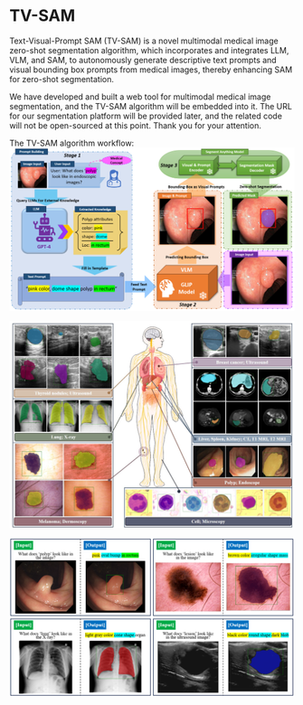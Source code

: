 # TV-SAM
Text-Visual-Prompt SAM (TV-SAM) is a novel multimodal medical image zero-shot segmentation algorithm, which incorporates and integrates LLM, VLM, and SAM, to autonomously generate descriptive text prompts and visual bounding box prompts from medical images, thereby enhancing SAM for zero-shot segmentation.

We have developed and built a web tool for multimodal medical image segmentation, and the TV-SAM algorithm will be embedded into it. The URL for our segmentation platform will be provided later, and the related code will not be open-sourced at this point. Thank you for your attention.

The TV-SAM algorithm workflow:
![本地图片描述](images/Figure1.png)

![本地图片描述](images/Figure3.png)

![本地图片描述](images/Figure5.png)

